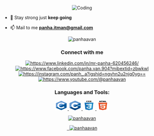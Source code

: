 <p align="center">
  <img alt="Coding" src="https://user-images.githubusercontent.com/74038190/212741999-016fddbd-617a-4448-8042-0ecf907aea25.gif" height="450" width="450" >
</p>

- 🌱 Stay strong just **keep going**

- 📫 Mail to me **panha.itman@gmail.com**
<p align="center"> <img src="https://komarev.com/ghpvc/?username=panhaavan&label=Profile%20views&color=0e75b6&style=flat" alt="panhaavan" /> </p>

<h3 align="center">Connect with me</h3>
<p align="center">
<a  href="https://linkedin.com/in/https://www.linkedin.com/in/mr-panha-620456246/" 
   target="blank"><img align-item="center" src="https://raw.githubusercontent.com/rahuldkjain/github-profile-readme-generator/master/src/images/icons/Social/linked-in-alt.svg" 
   alt="https://www.linkedin.com/in/mr-panha-620456246/" height="30" width="40" />
</a>
<a href="https://fb.com/https://www.facebook.com/panha.van.904?mibextid=zbwkwl" 
   target="blank"><img align-item="center" src="https://raw.githubusercontent.com/rahuldkjain/github-profile-readme-generator/master/src/images/icons/Social/facebook.svg" 
   alt="https://www.facebook.com/panha.van.904?mibextid=zbwkwl" height="30" width="40" />
</a>
<a href="https://instagram.com/https://instagram.com/panh_.a?igshid=ngvhn2u2njq0yg==" 
   target="blank"><img align-item="center" src="https://raw.githubusercontent.com/rahuldkjain/github-profile-readme-generator/master/src/images/icons/Social/instagram.svg" 
   alt="https://instagram.com/panh_.a?igshid=ngvhn2u2njq0yg==" height="30" width="40" />
</a>
<a href="https://www.youtube.com/c/https://www.youtube.com/@panhaavan" 
   target="blank"><img align-item="center" src="https://raw.githubusercontent.com/rahuldkjain/github-profile-readme-generator/master/src/images/icons/Social/youtube.svg" 
   alt="https://www.youtube.com/@panhaavan" height="30" width="40" />
</a>
</p>
  
<h3 align="center">Languages and Tools:</h3>
<p align="center"> 
  <a href="https://www.cprogramming.com/" target="_blank" rel="noreferrer"> 
    <img src="https://raw.githubusercontent.com/devicons/devicon/master/icons/c/c-original.svg" alt="c" width="40" height="30"/> </a> 
  <a href="https://www.w3schools.com/cpp/" target="_blank" rel="noreferrer"> 
    <img src="https://raw.githubusercontent.com/devicons/devicon/master/icons/cplusplus/cplusplus-original.svg" alt="cplusplus" width="40" height="30"/> </a> 
  <a href="https://www.w3schools.com/css/" target="_blank" rel="noreferrer"> 
    <img src="https://raw.githubusercontent.com/devicons/devicon/master/icons/css3/css3-original-wordmark.svg" alt="css3"   width="40" height="30"/> </a> 
  <a href="https://www.w3.org/html/"target="_blank" rel="noreferrer"> 
    <img src="https://raw.githubusercontent.com/devicons/devicon/master/icons/html5/html5-original-wordmark.svg" alt="html5" width="40" height="30"/> </a> 
  <a href="https://developer.mozilla.org/en-US/docs/Web/JavaScript" target="_blank" rel="noreferrer"> 
</p>
    
<p align="center">
  <img  src="https://github-readme-stats.vercel.app/api/top-langs?username=panhaavan&show_icons=true&locale=en&layout=compact" alt="panhaavan" />
</p>
<p align="center">
  &nbsp;
  <img  src="https://github-readme-stats.vercel.app/api?username=panhaavan&show_icons=true&locale=en" alt="panhaavan" />
</p>
